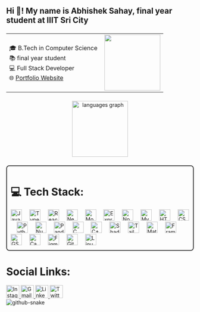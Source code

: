 <h2 align="left">Hi 👋! My name is Abhishek Sahay, final year student at IIIT Sri City</h2>

###

<table align="center" >
  <tr>
    <td align="left">
      🎓 B.Tech in Computer Science </br>
      📚 final year student </br>
      💻 Full Stack Developer </br>
      🌐 <a href="https://next-portfolio-zeta-five.vercel.app/" target="_blank">Portfolio Website</a> </br>
    </td>
    <td align="right">
      <img align="right" height="150" src="https://media.giphy.com/media/qgQUggAC3Pfv687qPC/giphy.gif" />
    </td>
  </tr>
</table>

###

<div align="center">
  <img src="https://github-readme-stats.vercel.app/api/top-langs?username=abhi5hek001&locale=en&hide_title=false&layout=compact&card_width=320&langs_count=5&theme=dracula&hide_border=false&order=2" height="150" alt="languages graph"  />
</div>

###

<div align="left" style="max-width: 600px; border: 2px solid #333; padding: 10px; border-radius: 8px;">
  <h1>💻 Tech Stack:</h1>
  <img src="https://img.shields.io/badge/JavaScript-F7DF1E?style=for-the-badge&logo=javascript&logoColor=black" height="30" alt="JavaScript logo" />
  <img width="12" />
  <img src="https://img.shields.io/badge/TypeScript-3178C6?style=for-the-badge&logo=typescript&logoColor=white" height="30" alt="TypeScript logo" />
  <img width="12" />
  <img src="https://img.shields.io/badge/React-61DAFB?style=for-the-badge&logo=react&logoColor=black" height="30" alt="React logo" />
  <img width="12" />
  <img src="https://img.shields.io/badge/Next.js-000000?style=for-the-badge&logo=next.js&logoColor=white" height="30" alt="Next.js logo" />
  <img width="12" />
  <img src="https://img.shields.io/badge/MongoDB-47A248?style=for-the-badge&logo=mongodb&logoColor=white" height="30" alt="MongoDB logo" />
  <img width="12" />
  <img src="https://img.shields.io/badge/Express.js-black?style=for-the-badge&logo=express&logoColor=white" height="30" alt="Express.js logo" />
  <img width="12" />
  <img src="https://img.shields.io/badge/Node.js-339933?style=for-the-badge&logo=node.js&logoColor=white" height="30" alt="Node.js logo" />
  <img width="12" />
  <img src="https://img.shields.io/badge/MySQL-4479A1?style=for-the-badge&logo=mysql&logoColor=white" height="30" alt="MySQL logo" />
  <img width="12" />
  <img src="https://img.shields.io/badge/HTML5-E34F26?style=for-the-badge&logo=html5&logoColor=white" height="30" alt="HTML5 logo" />
  <img width="12" />
  <img src="https://img.shields.io/badge/CSS3-1572B6?style=for-the-badge&logo=css3&logoColor=white" height="30" alt="CSS3 logo" />
  <img width="12" />
  <img src="https://img.shields.io/badge/Python-3776AB?style=for-the-badge&logo=python&logoColor=white" height="30" alt="Python logo" />
  <img width="12" />
  <img src="https://img.shields.io/badge/Numpy-013243?style=for-the-badge&logo=numpy&logoColor=white" height="30" alt="NumPy logo" />
  <img width="12" />
  <img src="https://img.shields.io/badge/Pandas-150458?style=for-the-badge&logo=pandas&logoColor=white" height="30" alt="Pandas logo" />
  <img width="12" />
  <img src="https://img.shields.io/badge/C-00599C?style=for-the-badge&logo=c&logoColor=white" height="30" alt="C logo" />
  <img width="12" />
  <img src="https://img.shields.io/badge/C++-00599C?style=for-the-badge&logo=cplusplus&logoColor=white" height="30" alt="C++ logo" />
  <img width="12" />
  <img src="https://img.shields.io/badge/ShadCN-000000?style=for-the-badge&logo=shadcn&logoColor=white" height="30" alt="ShadCN logo" />
  <img width="12" />
  <img src="https://img.shields.io/badge/Tailwind_CSS-38B2AC?style=for-the-badge&logo=tailwind-css&logoColor=white" height="30" alt="Tailwind CSS logo" />
  <img width="12" />
  <img src="https://img.shields.io/badge/Material--UI-0081CB?style=for-the-badge&logo=material-ui&logoColor=white" height="30" alt="Material-UI logo" />
  <img width="12" />
  <img src="https://img.shields.io/badge/Framer%20Motion-black?style=for-the-badge&logo=framer&logoColor=white" height="30" alt="Framer Motion logo" />
  <img width="12" />
  <img src="https://img.shields.io/badge/GSAP-black?style=for-the-badge&logo=greensock&logoColor=white" height="30" alt="GSAP logo" />
  <img width="12" />
  <img src="https://img.shields.io/badge/Canva-00C4CC?style=for-the-badge&logo=canva&logoColor=white" height="30" alt="Canva logo" />
  <img width="12" />
  <img src="https://img.shields.io/badge/Figma-F24E1E?style=for-the-badge&logo=figma&logoColor=white" height="30" alt="Figma logo" />
  <img width="12" />
  <img src="https://img.shields.io/badge/Git-F05032?style=for-the-badge&logo=git&logoColor=white" height="30" alt="Git logo" />
  <img width="12" />
  <img src="https://img.shields.io/badge/Linux-FCC624?style=for-the-badge&logo=linux&logoColor=black" height="30" alt="Linux logo" />
</div>

###

<div align="left">
  <h1>Social Links:</h1>
  <a href="https://www.instagram.com/theabhisheksahay/" target="_blank">
    <img src="https://img.shields.io/static/v1?message=Instagram&logo=instagram&label=&color=E4405F&logoColor=white&labelColor=&style=for-the-badge" height="35" alt="Instagram logo" />
  </a>
  <a href="mailto:sahayabhishek.edu@gmail.com">
    <img src="https://img.shields.io/static/v1?message=Gmail&logo=gmail&label=&color=D14836&logoColor=white&labelColor=&style=for-the-badge" height="35" alt="Gmail logo" />
  </a>
  <a href="https://www.linkedin.com/in/abhi5hek001/" target="_blank">
    <img src="https://img.shields.io/static/v1?message=LinkedIn&logo=linkedin&label=&color=0077B5&logoColor=white&labelColor=&style=for-the-badge" height="35" alt="LinkedIn logo" />
  </a>
   <a href="https://x.com/sahay_abhi5hek" target="_blank">
    <img src="https://img.shields.io/static/v1?message=Twitter&logo=twitter&label=&color=1DA1F2&logoColor=white&labelColor=&style=for-the-badge" height="35" alt="Twitter logo" />
  </a>
</div>


<picture>
  <source media="(prefers-color-scheme: dark)" srcset="https://raw.githubusercontent.com/abhi5hek001/abhi5hek001/output/github-snake-dark.svg" />
  <source media="(prefers-color-scheme: light)" srcset="https://raw.githubusercontent.com/abhi5hek001/abhi5hek001/output/github-snake.svg" />
  <img alt="github-snake" src="https://raw.githubusercontent.com/tobiasmeyhoefer/tobiasmeyhoefer/output/github-snake.svg" />
</picture>
